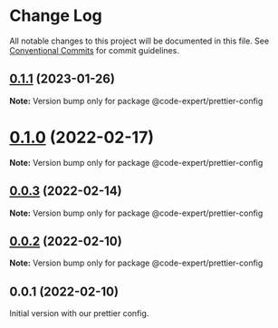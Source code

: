 # Change Log

All notable changes to this project will be documented in this file.
See [Conventional Commits](https://conventionalcommits.org) for commit guidelines.

## [0.1.1](https://github.com/CodeExpertETH/configs/compare/@code-expert/prettier-config@0.1.0...@code-expert/prettier-config@0.1.1) (2023-01-26)

**Note:** Version bump only for package @code-expert/prettier-config





# [0.1.0](https://github.com/CodeExpertETH/configs/compare/@code-expert/prettier-config@0.0.3...@code-expert/prettier-config@0.1.0) (2022-02-17)

**Note:** Version bump only for package @code-expert/prettier-config





## [0.0.3](https://github.com/CodeExpertETH/configs/compare/@code-expert/prettier-config@0.0.2...@code-expert/prettier-config@0.0.3) (2022-02-14)

**Note:** Version bump only for package @code-expert/prettier-config





## [0.0.2](https://github.com/CodeExpertETH/configs/compare/@code-expert/prettier-config@0.2.1...@code-expert/prettier-config@0.0.2) (2022-02-10)

**Note:** Version bump only for package @code-expert/prettier-config





## 0.0.1 (2022-02-10)

Initial version with our prettier config.
